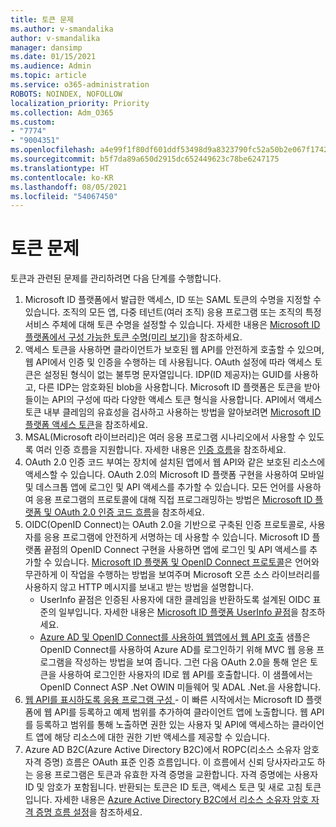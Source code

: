 ```yaml
---
title: 토큰 문제
ms.author: v-smandalika
author: v-smandalika
manager: dansimp
ms.date: 01/15/2021
ms.audience: Admin
ms.topic: article
ms.service: o365-administration
ROBOTS: NOINDEX, NOFOLLOW
localization_priority: Priority
ms.collection: Adm_O365
ms.custom:
- "7774"
- "9004351"
ms.openlocfilehash: a4e99f1f80df601ddf53498d9a8323790fc52a50b2e067f17429da0bf6a03c43
ms.sourcegitcommit: b5f7da89a650d2915dc652449623c78be6247175
ms.translationtype: HT
ms.contentlocale: ko-KR
ms.lasthandoff: 08/05/2021
ms.locfileid: "54067450"
---
```

# <a name="issues-with-tokens"></a>토큰 문제

토큰과 관련된 문제를 관리하려면 다음 단계를 수행합니다.

1. Microsoft ID 플랫폼에서 발급한 액세스, ID 또는 SAML 토큰의 수명을 지정할 수 있습니다. 조직의 모든 앱, 다중 테넌트(여러 조직) 응용 프로그램 또는 조직의 특정 서비스 주체에 대해 토큰 수명을 설정할 수 있습니다. 자세한 내용은 [Microsoft ID 플랫폼에서 구성 가능한 토큰 수명(미리 보기)](https://docs.microsoft.com/azure/active-directory/develop/active-directory-configurable-token-lifetimes)을 참조하세요.
2. 액세스 토큰을 사용하면 클라이언트가 보호된 웹 API를 안전하게 호출할 수 있으며, 웹 API에서 인증 및 인증을 수행하는 데 사용됩니다. OAuth 설정에 따라 액세스 토큰은 설정된 형식이 없는 불투명 문자열입니다. IDP(ID 제공자)는 GUID를 사용하고, 다른 IDP는 암호화된 blob을 사용합니다. Microsoft ID 플랫폼은 토큰을 받아들이는 API의 구성에 따라 다양한 액세스 토큰 형식을 사용합니다. API에서 액세스 토큰 내부 클레임의 유효성을 검사하고 사용하는 방법을 알아보려면 [Microsoft ID 플랫폼 액세스 토큰](https://docs.microsoft.com/azure/active-directory/develop/userinfo#calling-the-userinfo-endpoint)을 참조하세요.
3. MSAL(Microsoft 라이브러리)은 여러 응용 프로그램 시나리오에서 사용할 수 있도록 여러 인증 흐름을 지원합니다. 자세한 내용은 [인증 흐름](https://docs.microsoft.com/azure/active-directory/develop/msal-authentication-flows#how-each-flow-emits-tokens-and-codes)을 참조하세요.
4. OAuth 2.0 인증 코드 부여는 장치에 설치된 앱에서 웹 API와 같은 보호된 리소스에 액세스할 수 있습니다. OAuth 2.0의 Microsoft ID 플랫폼 구현을 사용하여 모바일 및 데스크톱 앱에 로그인 및 API 액세스를 추가할 수 있습니다. 모든 언어를 사용하여 응용 프로그램의 프로토콜에 대해 직접 프로그래밍하는 방법은 [Microsoft ID 플랫폼 및 OAuth 2.0 인증 코드 흐름](https://docs.microsoft.com/azure/active-directory/develop/v2-oauth2-auth-code-flow#refresh-the-access-token)을 참조하세요.
5. OIDC(OpenID Connect)는 OAuth 2.0을 기반으로 구축된 인증 프로토콜로, 사용자를 응용 프로그램에 안전하게 서명하는 데 사용할 수 있습니다. Microsoft ID 플랫폼 끝점의 OpenID Connect 구현을 사용하면 앱에 로그인 및 API 액세스를 추가할 수 있습니다. [Microsoft ID 플랫폼 및 OpenID Connect 프로토콜](https://docs.microsoft.com/azure/active-directory/develop/v2-protocols-oidc#send-the-sign-in-request)은 언어와 무관하게 이 작업을 수행하는 방법을 보여주며 Microsoft 오픈 소스 라이브러리를 사용하지 않고 HTTP 메시지를 보내고 받는 방법을 설명합니다.
    - UserInfo 끝점은 인증된 사용자에 대한 클레임을 반환하도록 설계된 OIDC 표준의 일부입니다. 자세한 내용은 [Microsoft ID 플랫폼 UserInfo 끝점](https://docs.microsoft.com/azure/active-directory/develop/userinfo#consider-use-an-id-token-instead)을 참조하세요.
    - [Azure AD 및 OpenID Connect를 사용하여 웹앱에서 웹 API 호출](https://docs.microsoft.com/samples/azure-samples/active-directory-dotnet-webapp-webapi-openidconnect/active-directory-dotnet-webapp-webapi-openidconnect/) 샘플은 OpenID Connect를 사용하여 Azure AD를 로그인하기 위해 MVC 웹 응용 프로그램을 작성하는 방법을 보여 줍니다. 그런 다음 OAuth 2.0을 통해 얻은 토큰을 사용하여 로그인한 사용자의 ID로 웹 API를 호출합니다. 이 샘플에서는 OpenID Connect ASP .Net OWIN 미들웨어 및 ADAL .Net.을 사용합니다.
6. [웹 API를 표시하도록 응용 프로그램 구성
](https://docs.microsoft.com/azure/active-directory/develop/quickstart-configure-app-expose-web-apis) - 이 빠른 시작에서는 Microsoft ID 플랫폼에 웹 API를 등록하고 예제 범위를 추가하여 클라이언트 앱에 노출합니다. 웹 API를 등록하고 범위를 통해 노출하면 권한 있는 사용자 및 API에 액세스하는 클라이언트 앱에 해당 리소스에 대한 권한 기반 액세스를 제공할 수 있습니다.
7. Azure AD B2C(Azure Active Directory B2C)에서 ROPC(리소스 소유자 암호 자격 증명) 흐름은 OAuth 표준 인증 흐름입니다. 이 흐름에서 신뢰 당사자라고도 하는 응용 프로그램은 토큰과 유효한 자격 증명을 교환합니다. 자격 증명에는 사용자 ID 및 암호가 포함됩니다. 반환되는 토큰은 ID 토큰, 액세스 토큰 및 새로 고침 토큰입니다. 자세한 내용은 [Azure Active Directory B2C에서 리소스 소유자 암호 자격 증명 흐름 설정](https://docs.microsoft.com/azure/active-directory-b2c/add-ropc-policy?tabs=app-reg-ga&pivots=b2c-user-flow)을 참조하세요. 

